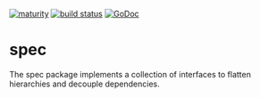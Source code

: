 [![maturity](https://img.shields.io/badge/status-alpha-red.svg)](https://github.com/the-anna-project/spec) [![build status](https://travis-ci.org/the-anna-project/spec.svg?branch=master)](https://travis-ci.org/the-anna-project/spec) [![GoDoc](https://godoc.org/github.com/the-anna-project/spec?status.svg)](http://godoc.org/github.com/the-anna-project/spec)

# spec
The spec package implements a collection of interfaces to flatten hierarchies
and decouple dependencies.
